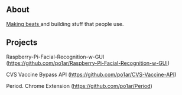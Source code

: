 ## About
<a href="https://soundcloud.com/polarprod">Making beats </a> and building stuff that people use.

## Projects

Raspberry-Pi-Facial-Recognition-w-GUI (https://github.com/po1ar/Raspberry-Pi-Facial-Recognition-w-GUI)

CVS Vaccine Bypass API (https://github.com/po1ar/CVS-Vaccine-API)

Period. Chrome Extension (https://github.com/po1ar/Period)

